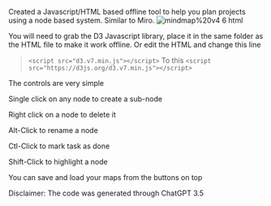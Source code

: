 Created a Javascript/HTML based offline tool to help you plan projects using a node based system. Similar to Miro. 
![mindmap%20v4 6 html](https://github.com/user-attachments/assets/8b1ffc86-a34c-4396-b5e4-690005b83f35)

You will need to grab the D3 Javascript library, place it in the same folder as the HTML file to make it work offline.
Or edit the HTML and change this line
>```<script src="d3.v7.min.js"></script>```
To this
```<script src="https://d3js.org/d3.v7.min.js"></script>```

The controls are very simple

Single click on any node to create a sub-node

Right click on a node to delete it

Alt-Click to rename a node

Ctl-Click to mark task as done

Shift-Click to highlight a node


You can save and load your maps from the buttons on top



Disclaimer: The code was generated through ChatGPT 3.5
